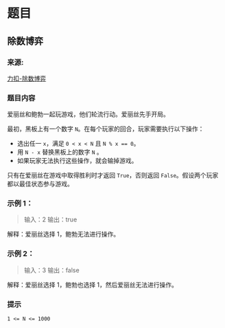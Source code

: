 # 题目

## 除数博弈

### 来源:

[力扣-除数博弈](https://leetcode-cn.com/problems/divisor-game/)

### 题目内容

爱丽丝和鲍勃一起玩游戏，他们轮流行动。爱丽丝先手开局。

最初，黑板上有一个数字 `N`。在每个玩家的回合，玩家需要执行以下操作：

* 选出任一 `x`，满足 `0 < x < N` 且 `N % x == 0`。
* 用 `N - x` 替换黑板上的数字 `N` 。
* 如果玩家无法执行这些操作，就会输掉游戏。

只有在爱丽丝在游戏中取得胜利时才返回 `True`，否则返回 `False`。假设两个玩家都以最佳状态参与游戏。

### 示例 1：

> 输入：2
> 输出：true

解释：爱丽丝选择 1，鲍勃无法进行操作。

### 示例 2：

> 输入：3
> 输出：false

解释：爱丽丝选择 1，鲍勃也选择 1，然后爱丽丝无法进行操作。

### 提示

`1 <= N <= 1000`
